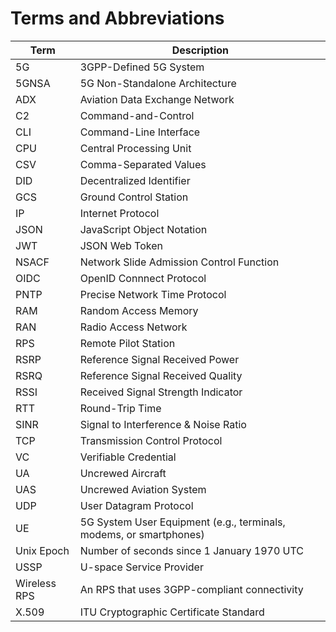 # Terms and Abbreviations

| Term | Description |
|------|-------------|
| 5G | 3GPP-Defined 5G System |
| 5GNSA | 5G Non-Standalone Architecture |
| ADX | Aviation Data Exchange Network |
| C2 | Command-and-Control |
| CLI | Command-Line Interface |
| CPU | Central Processing Unit |
| CSV | Comma-Separated Values |
| DID | Decentralized Identifier |
| GCS | Ground Control Station |
| IP | Internet Protocol |
| JSON | JavaScript Object Notation |
| JWT | JSON Web Token |
| NSACF | Network Slide Admission Control Function |
| OIDC | OpenID Connnect Protocol |
| PNTP | Precise Network Time Protocol |
| RAM | Random Access Memory |
| RAN | Radio Access Network |
| RPS | Remote Pilot Station |
| RSRP | Reference Signal Received Power |
| RSRQ | Reference Signal Received Quality |
| RSSI | Received Signal Strength Indicator |
| RTT | Round-Trip Time |
| SINR | Signal to Interference & Noise Ratio |
| TCP| Transmission Control Protocol |
| VC | Verifiable Credential |
| UA | Uncrewed Aircraft |
| UAS | Uncrewed Aviation System |
| UDP | User Datagram Protocol |
| UE | 5G System User Equipment (e.g., terminals, modems, or smartphones) |
| Unix Epoch | Number of seconds since 1 January 1970 UTC |
| USSP | U-space Service Provider |
| Wireless RPS | An RPS that uses 3GPP-compliant connectivity |
| X.509 | ITU Cryptographic Certificate Standard |
